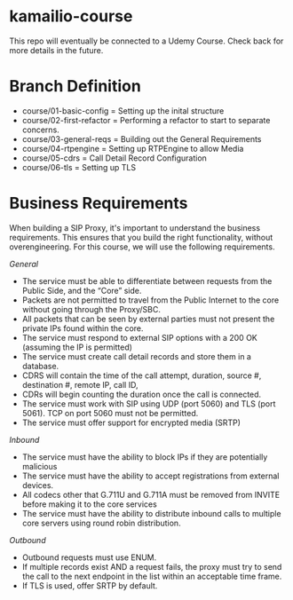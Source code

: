 # kamailio-course

This repo will eventually be connected to a Udemy Course. Check back for more details in the future.

# Branch Definition
*  course/01-basic-config = Setting up the inital structure
*  course/02-first-refactor = Performing a refactor to start to separate concerns.
*  course/03-general-reqs = Building out the General Requirements
*  course/04-rtpengine = Setting up RTPEngine to allow Media
*  course/05-cdrs =  Call Detail Record Configuration
*  course/06-tls = Setting up TLS


# Business Requirements

When building a SIP Proxy, it's important to understand the business requirements. This ensures that you build the right functionality, without overengineering. For this course, we will use the following requirements.

*General*
- The service must be able to differentiate between requests from the Public Side, and the “Core” side.
- Packets are not permitted to travel from the Public Internet to the core without going through the Proxy/SBC.
- All packets that can be seen by external parties must not present the private IPs found within the core.
- The service must respond to external SIP options with a 200 OK (assuming the IP is permitted)
- The service must create call detail records and store them in a database.
- CDRS will contain the time of the call attempt, duration, source #, destination #, remote IP, call ID,
- CDRs will begin counting the duration once the call is connected.
- The service must work with SIP using UDP (port 5060) and TLS (port 5061). TCP on port 5060 must not be permitted.
- The service must offer support for encrypted media (SRTP)

*Inbound*
- The service must have the ability to block IPs if they are potentially malicious
- The service must have the ability to accept registrations from external devices.
- All codecs other that G.711U and G.711A must be removed from INVITE before making it to the core services
- The service must have the ability to distribute inbound calls to multiple core servers using round robin distribution.


*Outbound*
- Outbound requests must use ENUM.
- If multiple records exist AND a request fails, the proxy must try to send the call to the next endpoint in the list within an acceptable time frame.
- If TLS is used, offer SRTP by default.
